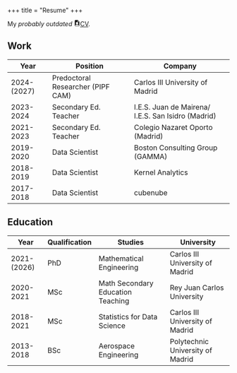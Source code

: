 +++
title = "Resume"
+++

My *probably outdated* <a href="/resume.pdf" target="_blank"><svg width="1em" height="1em" viewBox="0 0 16 16" class="bi bi-file-earmark-person-fill" fill="currentColor" xmlns="http://www.w3.org/2000/svg"><path fill-rule="evenodd" d="M2 2a2 2 0 0 1 2-2h5.293A1 1 0 0 1 10 .293L13.707 4a1 1 0 0 1 .293.707V14a2 2 0 0 1-2 2H4a2 2 0 0 1-2-2V2zm7.5 1.5v-2l3 3h-2a1 1 0 0 1-1-1zM11 8a3 3 0 1 1-6 0 3 3 0 0 1 6 0zm2 5.755S12 12 8 12s-5 1.755-5 1.755V14a1 1 0 0 0 1 1h8a1 1 0 0 0 1-1v-.245z"/></svg>CV</a>.



## Work

Year | Position | Company
-----|-------|--------
2024-(2027) | Predoctoral Researcher (PIPF CAM) | Carlos III University of Madrid
2023-2024 | Secondary Ed. Teacher | I.E.S. Juan de Mairena/ I.E.S. San Isidro (Madrid)
2021-2023 | Secondary Ed. Teacher | Colegio Nazaret Oporto (Madrid)
2019-2020 | Data Scientist | Boston Consulting Group (GAMMA)
2018-2019 | Data Scientist | Kernel Analytics
2017-2018 | Data Scientist | cubenube

## Education

Year | Qualification | Studies | University
-----|-------|--------|---------
2021-(2026) | PhD | Mathematical Engineering | Carlos III University of Madrid
2020-2021 | MSc | Math Secondary Education Teaching | Rey Juan Carlos University
2018-2021 | MSc | Statistics for Data Science | Carlos III University of Madrid
2013-2018 | BSc | Aerospace Engineering | Polytechnic University of Madrid
